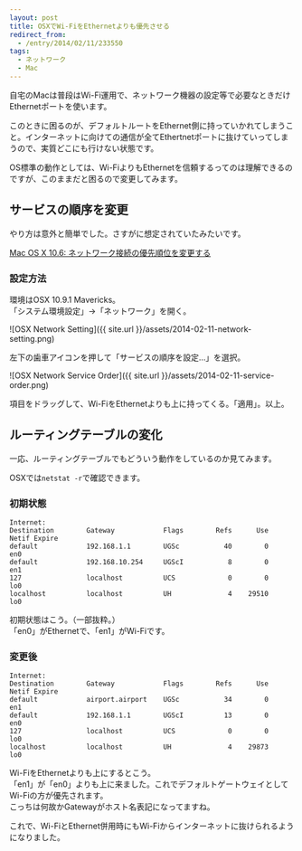 ```yaml
---
layout: post
title: OSXでWi-FiをEthernetよりも優先させる
redirect_from: 
  - /entry/2014/02/11/233550
tags:
  - ネットワーク
  - Mac
---
```


自宅のMacは普段はWi-Fi運用で、ネットワーク機器の設定等で必要なときだけEthernetポートを使います。

このときに困るのが、デフォルトルートをEthernet側に持っていかれてしまうこと。インターネットに向けての通信が全てEthertnetポートに抜けていってしまうので、実質どこにも行けない状態です。

OS標準の動作としては、Wi-FiよりもEthernetを信頼するってのは理解できるのですが、このままだと困るので変更してみます。


## サービスの順序を変更
やり方は意外と簡単でした。さすがに想定されていたみたいです。

[Mac OS X 10.6: ネットワーク接続の優先順位を変更する](http://support.apple.com/kb/PH7119?viewlocale=ja_JP&locale=ja_JP)


### 設定方法
環境はOSX 10.9.1 Mavericks。  
「システム環境設定」→「ネットワーク」を開く。

![OSX Network Setting]({{ site.url }}/assets/2014-02-11-network-setting.png)

左下の歯車アイコンを押して「サービスの順序を設定…」を選択。


![OSX Network Service Order]({{ site.url }}/assets/2014-02-11-service-order.png)

項目をドラッグして、Wi-FiをEthernetよりも上に持ってくる。「適用」。以上。


## ルーティングテーブルの変化
一応、ルーティングテーブルでもどういう動作をしているのか見てみます。

OSXでは``netstat -r``で確認できます。


### 初期状態
```
Internet:
Destination        Gateway            Flags        Refs      Use   Netif Expire
default            192.168.1.1        UGSc           40        0     en0
default            192.168.10.254     UGScI           8        0     en1
127                localhost          UCS             0        0     lo0
localhost          localhost          UH              4    29510     lo0
```
初期状態はこう。（一部抜粋。）  
「en0」がEthernetで、「en1」がWi-Fiです。



### 変更後
```
Internet:
Destination        Gateway            Flags        Refs      Use   Netif Expire
default            airport.airport    UGSc           34        0     en1
default            192.168.1.1        UGScI          13        0     en0
127                localhost          UCS             0        0     lo0
localhost          localhost          UH              4    29873     lo0
```
Wi-FiをEthernetよりも上にするとこう。  
「en1」が「en0」よりも上に来ました。これでデフォルトゲートウェイとしてWi-Fiの方が優先されます。  
こっちは何故かGatewayがホスト名表記になってますね。

これで、Wi-FiとEthernet併用時にもWi-Fiからインターネットに抜けられるようになりました。
